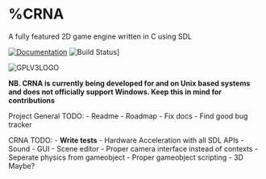 # %CRNA
A fully featured 2D game engine written in C using SDL

[![Documentation](https://img.shields.io/badge/api-reference-blue.svg)](docs/html/index.html)
![Build Status](https://img.shields.io/badge/api-reference-blue.svg)]

![GPLV3LOGO](https://www.gnu.org/graphics/gplv3-or-later.png)

**NB. CRNA is currently being developed for and on Unix based systems and does not officially support Windows. Keep this in mind for contributions**

Project General TODO:
    - Readme
    - Roadmap
    - Fix docs
    - Find good bug tracker

CRNA TODO: 
    - **Write tests**
    - Hardware Acceleration with all SDL APIs
    - Sound
    - GUI
    - Scene editor
    - Proper camera interface instead of contexts
    - Seperate physics from gameobject 
    - Proper gameobject scripting
    - 3D Maybe?
